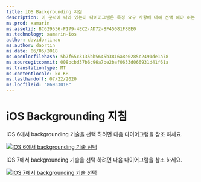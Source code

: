 ```yaml
---
title: iOS Backgrounding 지침
description: 이 문서에 나와 있는이 다이어그램은 특정 요구 사항에 대해 선택 해야 하는 iOS의 많은 backgrounding 옵션에 대 한 지침을 제공 합니다.
ms.prod: xamarin
ms.assetid: BC629536-F179-4EC2-AD72-8F45081F8EE0
ms.technology: xamarin-ios
author: davidortinau
ms.author: daortin
ms.date: 06/05/2018
ms.openlocfilehash: 5b7f65c3135bb5645b3816a8e0285c2491de1a78
ms.sourcegitcommit: 008bcbd37b6c96a7be2baf0633d066931d41f61a
ms.translationtype: MT
ms.contentlocale: ko-KR
ms.lasthandoff: 07/22/2020
ms.locfileid: "86933018"
---
```

# <a name="ios-backgrounding-guidance"></a>iOS Backgrounding 지침

IOS 6에서 backgrounding 기술을 선택 하려면 다음 다이어그램을 참조 하세요.

 [![IOS 6에서 backgrounding 기술 선택](ios-backgrounding-guidance-images/image10.png)](ios-backgrounding-guidance-images/image10.png#lightbox)

IOS 7에서 backgrounding 기술을 선택 하려면 다음 다이어그램을 참조 하세요.

 [![IOS 7에서 backgrounding 기술 선택](ios-backgrounding-guidance-images/image10b.png)](ios-backgrounding-guidance-images/image10b.png#lightbox)
